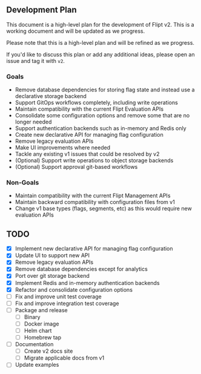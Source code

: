 ## Development Plan

This document is a high-level plan for the development of Flipt v2. This is a working document and will be updated as we progress.

Please note that this is a high-level plan and will be refined as we progress.

If you'd like to discuss this plan or add any additional ideas, please open an issue and tag it with `v2`.

### Goals

- Remove database dependencies for storing flag state and instead use a declarative storage backend
- Support GitOps workflows completely, including write operations
- Maintain compatibility with the current Flipt Evaluation APIs
- Consolidate some configuration options and remove some that are no longer needed
- Support authentication backends such as in-memory and Redis only
- Create new declarative API for managing flag configuration
- Remove legacy evaluation APIs
- Make UI improvements where needed
- Tackle any existing v1 issues that could be resolved by v2
- (Optional) Support write operations to object storage backends
- (Optional) Support approval git-based workflows

### Non-Goals

- Maintain compatibility with the current Flipt Management APIs
- Maintain backward compatibility with configuration files from v1
- Change v1 base types (flags, segments, etc) as this would require new evaluation APIs

## TODO

- [x] Implement new declarative API for managing flag configuration
- [x] Update UI to support new API
- [x] Remove legacy evaluation APIs
- [x] Remove database dependencies except for analytics
- [x] Port over git storage backend
- [x] Implement Redis and in-memory authentication backends
- [x] Refactor and consolidate configuration options
- [ ] Fix and improve unit test coverage
- [ ] Fix and improve integration test coverage
- [ ] Package and release
    - [ ] Binary
    - [ ] Docker image
    - [ ] Helm chart
    - [ ] Homebrew tap
- [ ] Documentation
    - [ ] Create v2 docs site
    - [ ] Migrate applicable docs from v1
- [ ] Update examples
